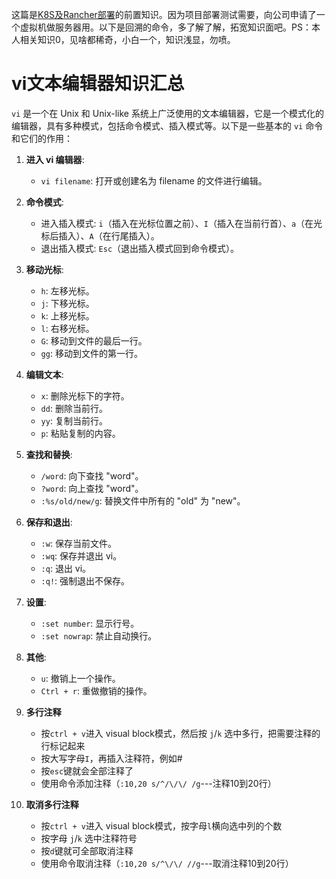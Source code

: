 ﻿这篇是[K8S及Rancher部署](https://blog.csdn.net/u012761510/article/details/140117477)的前置知识。因为项目部署测试需要，向公司申请了一个虚拟机做服务器用。以下是回溯的命令，多了解了解，拓宽知识面吧。PS：本人相关知识0，见啥都稀奇，小白一个，知识浅显，勿喷。
# vi文本编辑器知识汇总
`vi` 是一个在 Unix 和 Unix-like 系统上广泛使用的文本编辑器，它是一个模式化的编辑器，具有多种模式，包括命令模式、插入模式等。以下是一些基本的 `vi` 命令和它们的作用：

1. **进入 vi 编辑器**:
   - `vi filename`: 打开或创建名为 filename 的文件进行编辑。

2. **命令模式**:
   - 进入插入模式: `i`（插入在光标位置之前）、`I`（插入在当前行首）、`a`（在光标后插入）、`A`（在行尾插入）。
   - 退出插入模式: `Esc`（退出插入模式回到命令模式）。

3. **移动光标**:
   - `h`: 左移光标。
   - `j`: 下移光标。
   - `k`: 上移光标。
   - `l`: 右移光标。
   - `G`: 移动到文件的最后一行。
   - `gg`: 移动到文件的第一行。

4. **编辑文本**:
   - `x`: 删除光标下的字符。
   - `dd`: 删除当前行。
   - `yy`: 复制当前行。
   - `p`: 粘贴复制的内容。

5. **查找和替换**:
   - `/word`: 向下查找 "word"。
   - `?word`: 向上查找 "word"。
   - `:%s/old/new/g`: 替换文件中所有的 "old" 为 "new"。

6. **保存和退出**:
   - `:w`: 保存当前文件。
   - `:wq`: 保存并退出 vi。
   - `:q`: 退出 vi。
   - `:q!`: 强制退出不保存。

7. **设置**:
   - `:set number`: 显示行号。
   - `:set nowrap`: 禁止自动换行。

8. **其他**:
   - `u`: 撤销上一个操作。
   - `Ctrl + r`: 重做撤销的操作。 

9.  **多行注释**
     - 按`ctrl + v`进入 visual block模式，然后按 `j`/`k` 选中多行，把需要注释的行标记起来 
     - 按大写字母`I`，再插入注释符，例如#
     - 按`esc`键就会全部注释了
     - 使用命令添加注释（`:10,20 s/^/\/\/ /g`---注释10到20行）
    
11. **取消多行注释**
      - 按`ctrl + v`进入 visual block模式，按字母`l`横向选中列的个数
      - 按字母 `j`/`k` 选中注释符号
      - 按`d`键就可全部取消注释
      - 使用命令取消注释（`:10,20 s/^\/\/ //g`---取消注释10到20行）
